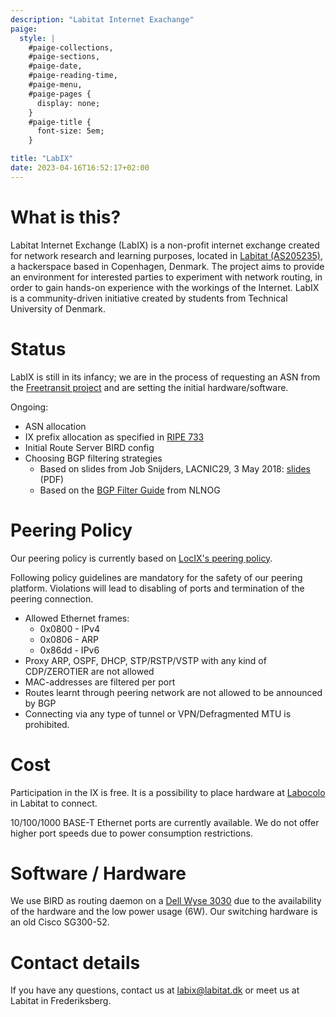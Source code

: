 ```yaml
---
description: "Labitat Internet Exachange"
paige:
  style: |
    #paige-collections,
    #paige-sections,
    #paige-date,
    #paige-reading-time,
    #paige-menu,
    #paige-pages {
      display: none;
    }
    #paige-title {
      font-size: 5em;
    }

title: "LabIX"
date: 2023-04-16T16:52:17+02:00
---
```


# What is this?
Labitat Internet Exchange (LabIX) is a non-profit internet exchange created for network research and learning purposes, located in [Labitat (AS205235)](https://www.peeringdb.com/net/23277), a hackerspace based in Copenhagen, Denmark. The project aims to provide an environment for interested parties to experiment with network routing, in order to gain hands-on experience with the workings of the Internet. LabIX is a community-driven initiative created by students from Technical University of Denmark.

# Status
LabIX is still in its infancy; we are in the process of requesting an ASN from the [Freetransit project](https://www.freetransit.ch/) and are setting the initial hardware/software.

Ongoing:  
- ASN allocation
- IX prefix allocation as specified in [RIPE 733](https://www.ripe.net/publications/docs/ripe-733#61)
- Initial Route Server BIRD config
- Choosing BGP filtering strategies
	- Based on slides from Job Snijders, LACNIC29, 3 May 2018: [slides](https://www.lacnic.net/innovaportal/file/2621/1/lacnic29_peering_tutorial.pdf) (PDF)
	- Based on the [BGP Filter Guide](https://bgpfilterguide.nlnog.net/) from NLNOG  

# Peering Policy
Our peering policy is currently based on [LocIX's peering policy](https://locix.online/technical.html).

Following policy guidelines are mandatory for the safety of our peering platform. Violations will lead to disabling of ports and termination of the peering connection.

-   Allowed Ethernet frames:
	- 0x0800 - IPv4
	- 0x0806 - ARP
	- 0x86dd - IPv6
- Proxy ARP, OSPF, DHCP, STP/RSTP/VSTP with any kind of CDP/ZEROTIER are not allowed
-   MAC-addresses are filtered per port
-   Routes learnt through peering network are not allowed to be announced by BGP
-   Connecting via any type of tunnel or VPN/Defragmented MTU is prohibited.

# Cost
Participation in the IX is free. It is a possibility to place hardware at [Labocolo](https://labitat.dk/wiki/Labicolo) in Labitat to connect.

10/100/1000 BASE-T Ethernet ports are currently available. We do not offer higher port speeds due to power consumption restrictions.

# Software / Hardware
We use BIRD as routing daemon on a [Dell Wyse 3030](https://www.parkytowers.me.uk/thin/wyse/3030/) due to the availability of the hardware and the low power usage (6W). Our switching hardware is an old Cisco SG300-52.

# Contact details
If you have any questions, contact us at [labix@labitat.dk](mailto:labix@labitat.dk) or meet us at Labitat in Frederiksberg.

